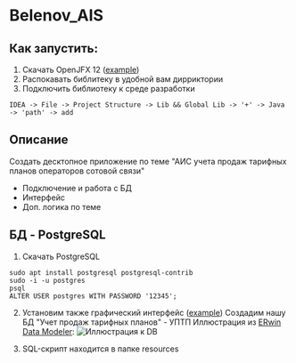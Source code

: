 # Belenov_AIS
## Как запустить:
1. Скачать OpenJFX 12 ([example](https://github.com/Devorlon/OpenJFX-Installation-Linux))
2. Распокавать библитеку в удобной вам дирриктории
3. Подключить библиотеку к среде разработки
```
IDEA -> File -> Project Structure -> Lib && Global Lib -> '+' -> Java -> 'path' -> add
```

## Описание
Создать десктопное приложение по теме "АИС учета продаж тарифных планов операторов сотовой связи"
- Подключение и работа с БД
- Интерфейс
- Доп. логика по теме

## БД - PostgreSQL
1. Cкачать PostgreSQL
```
sudo apt install postgresql postgresql-contrib
sudo -i -u postgres
psql
ALTER USER postgres WITH PASSWORD '12345';
``` 
2. Установим также графический интерфейс ([example](https://www.pgadmin.org/download/pgadmin-4-apt/))
Создадим нашу БД "Учет продаж тарифных планов" - УПТП
Иллюстрация из [ERwin Data Modeler](https://ru.wikipedia.org/wiki/ERwin_Data_Modeler):
![Иллюстрация к DB](https://github.com/luchikAR/AppKursowaya_Belenov/blob/main/BD_java.jpg)

3. SQL-скрипт находится в папке resources
